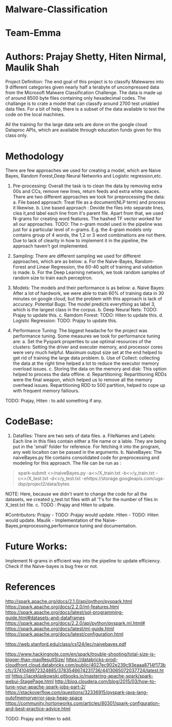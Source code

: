 # Malware-Classification
# Team-Emma
# Authors: Prajay Shetty, Hiten Nirmal, Maulik Shah

Project Definition:
The end goal of this project is to classify Malewares into 9 different categories given nearly half a terabyte of uncompressed data from the Microsoft Malware Classification Challenge. The data is made up of around 8500 byte files containing only hexadecimal codes. The challange is to crate a model that can classify around 2700 test unlabled data files. For a bit of help, there is a subset of the data available to test the code on the local machines. 

All the training for the large data sets are done on the google cloud Dataproc APIs, which are available through education funds given for this class only.


# Methodology 
There are few approaches we used for creating a model, which are Naive Bayes, Random Forest,Deep Neural Networks and Logistic regression,etc. 
1. Pre-processing: Overall the task is to clean the data by removing extra 00s and CCs, remove new lines, return feeds and extra white spaces. There are two different approaches we took for preprocessing the data:
  a. File based approach: Treat file as a document(NLP term) and process it likewise.
  b. Line based approach : Devide the files into separate lines, clea it,and label each line from it's parent file. 
 Apart from that, we used N-grams for creating word features. The hashed TF vector worked for all our approaches. 
 TODO: The n-gram model used in the pipeline was just for a particular level of n-grams. E.g. the 4-gram models only contains group of 4 words, the 1,2 or 3 word combinations are not there. Due to lack of clearity in how to implement it in the pipeline, the approach haven't got implemented. 
  
2. Sampling: There are different sampling we used for different approaches, which are as below:
   a. For the Naive-Bayes, Random-Forest and Linear Regression, the 60-40 split of training and validation is made.
   b. For the Deep Learning network, we took random samples of random size to train each perceptron. 
   
3. Models: The models and their performance is as below:
   a. Naive Bayes: After a lot of hardwork, we were able to train 60% of training data in 30 minutes on google cloud, but the problem with this approach is lack of accuracy. 
   Potential Bugs: The model predicts everything as label 3, which is the largest class in the corpus. 
   b. Deep Neural Nets: TODO: Prajay to update this.
   c. Ramdom Forest: TODO: Hiten to update this.
   d. Logistic Regression: TODO: Prajay to update this.
   
4. Performance Tuning: The biggest headache for the project was performance tuning. Some measures we took for performance tuning are: 
a. Set the Pyspark properties to use optimal resources of the clusters: Setting the driver and executer memory, and processor cores were very much helpful. Maximum output size set at the end helped to get rid of training the large data problem.
b. Use of Collect: collecting the data at the right time helped a lot to reduce the executor memory overload issues. 
c. Storing the data on the memory and disk: This option helped to process the data offline.
d. Repartitioning: Repartitioning RDDs were the final weapon, which helped us to remove all the memory overhead issues. Repartitioning RDD to 500 partition, helped to cope up with frequent memory failiours. 
   
TODO: Prajay, Hiten : to add something if any.




# CodeBase:
1. Datafiles: There are two sets of data files.
  a. FileNames and Labels: Each line in this files contain either a file name or a lable. They are being put in the 'small' folder for reference. For fetching it into the program, any web locaiton can be passed in the arguments. 
  b. NaiveBayes: The naiveBayes.py file contains consolidated code for preprocessing and modeling for this approach. The file can be run as : 
 >spark-submit <<path-to-file>>/naiveBayes.py -a<<path-to-file-location>>/X_train.txt -b<<path-to-file-location>>/y_train.txt -c<<path-to-file-location>>/X_test.txt -d<<path-to-file-location>>/y_test.txt -ehttps://storage.googleapis.com/uga-dsp/project2/data/bytes 


NOTE: Here, because we didn't want to change the code for all the datasets, we created y_test.txt files with all '1's for the number of files in X_test.txt file.
  c. TODO : Prajay and Hiten to udpate.

#Contributors:
Prajay - TODO: Prajay would update.
Hiten - TODO: Hiten would update.
Maulik - Implementation of the Naive-Bayes,preprocessing,performance tuning and documentation. 

# Future Works:
Implement N-grams in efficient way into the pipeline to update efficiency. Check if the Naive-bayes is bug free or not.


# References
http://spark.apache.org/docs/2.1.0/api/python/pyspark.html
https://spark.apache.org/docs/2.2.0/ml-features.html
https://spark.apache.org/docs/latest/sql-programming-guide.html#datasets-and-dataframes
https://spark.apache.org/docs/2.2.0/api/python/pyspark.ml.html#
https://spark.apache.org/docs/latest/ml-guide.html
https://spark.apache.org/docs/latest/configuration.html

https://web.stanford.edu/class/cs124/lec/naivebayes.pdf


https://www.hackingnote.com/en/spark/trouble-shooting/total-size-is-bigger-than-maxResultSize/
https://databricks-prod-cloudfront.cloud.databricks.com/public/4027ec902e239c93eaaa8714f173bcfc/3741049972324885/3783546674231736/4413065072037724/latest.html
https://jaceklaskowski.gitbooks.io/mastering-apache-spark/spark-webui-StagePage.html
http://blog.cloudera.com/blog/2015/03/how-to-tune-your-apache-spark-jobs-part-2/
https://stackoverflow.com/questions/32336915/pyspark-java-lang-outofmemoryerror-java-heap-space
https://community.hortonworks.com/articles/80301/spark-configuration-and-best-practice-advice.html

TODO: Prajay and Hiten to add. 
